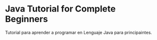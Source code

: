 # Java Tutorial for Complete Beginners

Tutorial para aprender a programar en Lenguaje Java para principaintes.